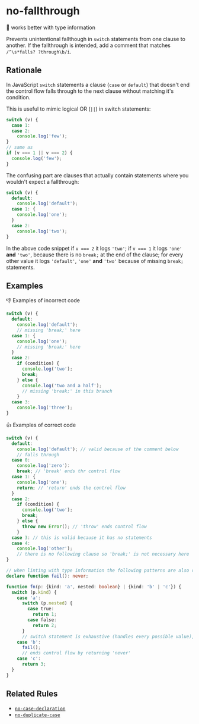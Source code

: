 # no-fallthrough

:mag_right: works better with type information

Prevents unintentional fallthough in `switch` statements from one clause to another. If the fallthrough is intended, add a comment that matches `/^\s*falls? ?through\b/i`.

## Rationale

In JavaScript `switch` statements a clause (`case` or `default`) that doesn't end the control flow falls through to the next clause without matching it's condition.

This is useful to mimic logical OR (`||`) in switch statements:

```ts
switch (v) {
  case 1:
  case 2:
    console.log('few');
}
// same as
if (v === 1 || v === 2) {
  console.log('few');
}
```

The confusing part are clauses that actually contain statements where you wouldn't expect a fallthrough:

```ts
switch (v) {
  default:
    console.log('default');
  case 1: {
    console.log('one');
  }
  case 2:
    console.log('two');
}
```

In the above code snippet if `v === 2` it logs `'two'`; if `v === 1` it logs `'one'` **and** `'two'`, because there is no `break;` at the end of the clause; for every other value it logs `'default'`, `'one'` **and** `'two'` because of missing `break;` statements.

## Examples

:thumbsdown: Examples of incorrect code

```ts
switch (v) {
  default:
    console.log('default');
    // missing 'break;' here
  case 1: {
    console.log('one');
    // missing 'break;' here
  }
  case 2:
    if (condition) {
      console.log('two');
      break;
    } else {
      console.log('two and a half');
      // missing 'break;' in this branch
    }
  case 3:
    console.log('three');
}
```

:thumbsup: Examples of correct code

```ts
switch (v) {
  default:
    console.log('default'); // valid because of the comment below
    // falls through
  case 0:
    console.log('zero'):
    break; // 'break' ends thr control flow
  case 1: {
    console.log('one');
    return; // 'return' ends the control flow
  }
  case 2:
    if (condition) {
      console.log('two');
      break;
    } else {
      throw new Error(); // 'throw' ends control flow
    }
  case 3: // this is valid because it has no statements
  case 4:
    console.log('other');
    // there is no following clause so 'break;' is not necessary here
}

// when linting with type information the following patterns are also recognized
declare function fail(): never;

function fn(p: {kind: 'a', nested: boolean} | {kind: 'b' | 'c'}) {
  switch (p.kind) {
    case 'a':
      switch (p.nested) {
        case true:
          return 1;
        case false:
          return 2;
      }
      // switch statement is exhaustive (handles every possible value), so there's no possibility to fall through
    case 'b':
      fail();
      // ends control flow by returning 'never'
    case 'c':
      return 3;
  }
}
```

## Related Rules

* [`no-case-declaration`](no-case-declaration.md)
* [`no-duplicate-case`](no-duplicate-case.md)
